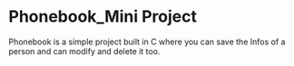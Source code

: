 # Phonebook_Mini Project
Phonebook is a simple project built in C where you can save the Infos of a person and can modify and delete it too.
